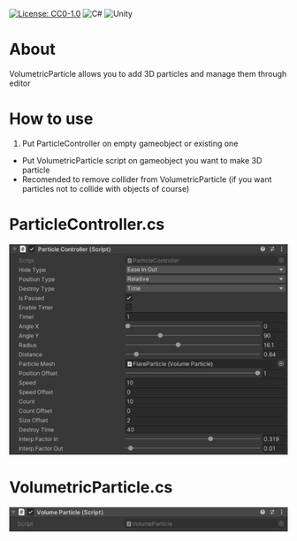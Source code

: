 [![License: CC0-1.0](https://licensebuttons.net/l/zero/1.0/80x15.png)](http://creativecommons.org/publicdomain/zero/1.0/)
<img alt="C#" src="https://img.shields.io/badge/c%23-%23239120.svg?style=for-the-badge&logo=c-sharp&logoColor=white"/>
<img alt="Unity" src="https://img.shields.io/badge/unity-%23000000.svg?style=for-the-badge&logo=unity&logoColor=white"/>

# About
  VolumetricParticle allows you to add 3D particles and manage them through editor

# How to use
1. Put ParticleController on empty gameobject or existing one
- Put VolumetricParticle script on gameobject you want to make 3D particle
- Recomended to remove collider from VolumetricParticle (if you want particles not to collide with objects of course)
# ParticleController.cs
![alt text](https://github.com/1dxrpz/ParticleController/blob/main/PC.jpg?raw=true)

# VolumetricParticle.cs
![alt text](https://github.com/1dxrpz/ParticleController/blob/main/VP.jpg?raw=true)
